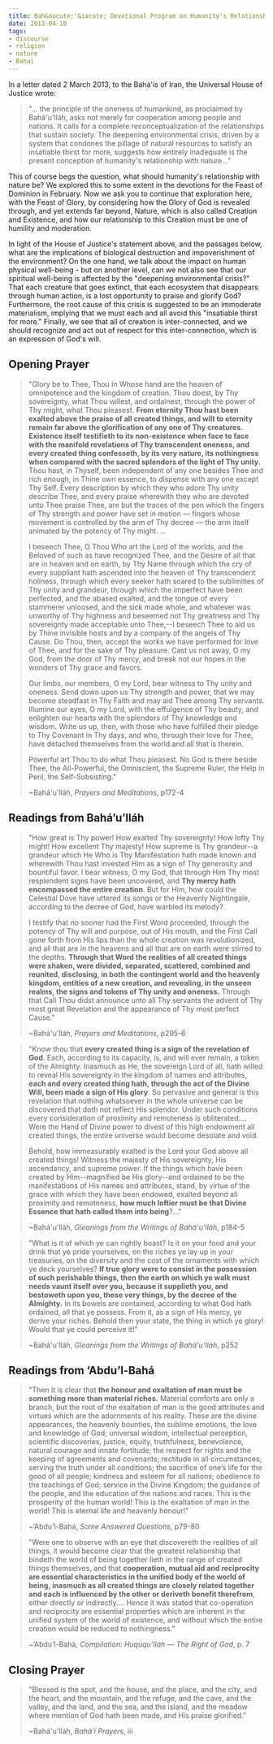 ```yaml
---
title: Bah&aacute;'&iacute;­ Devotional Program on Humanity's Relationship with Nature
date: 2013-04-10
tags:
- discourse
- religion
- nature
- Bahai
---
```


In a letter dated 2 March 2013, to the Bah&aacute;'&iacute;s of Iran, the
Universal House of Justice wrote:

> "&hellip; the principle of the oneness of humankind, as proclaimed by
> Bah&aacute;'u'll&aacute;h, asks not merely for cooperation among people and
> nations. It calls for a complete reconceptualization of the relationships that
> sustain society. The deepening environmental crisis, driven by a system that
> condones the pillage of natural resources to satisfy an insatiable thirst for
> more, suggests how entirely inadequate is the present conception of humanity's
> relationship with nature&hellip;"

This of course begs the question, what should humanity's relationship with
nature be? We explored this to some extent in the devotions for the Feast of
Dominion in February. Now we ask you to continue that exploration here, with the
Feast of Glory, by considering how the Glory of God is revealed through, and yet
extends far beyond, Nature, which is also called Creation and Existence, and how
our relationship to this Creation must be one of humility and moderation.

<!-- truncate -->

In light of the House of Justice's statement above, and the passages below, what
are the implications of biological destruction and impoverishment of the
environment? On the one hand, we talk about the impact on human physical
well-being - but on another level, can we not also see that our spiritual
well-being is affected by the "deepening environmental crisis?" That each
creature that goes extinct, that each ecosystem that disappears through human
action, is a lost opportunity to praise and glorify God? Furthermore, the root
cause of this crisis is suggested to be an immoderate materialism, implying that
we must each and all avoid this "insatiable thirst for more." Finally, we see
that all of creation is inter-connected, and we should recognize and act out of
respect for this inter-connection, which is an expression of God's will.

## Opening Prayer

> "Glory be to Thee, Thou in Whose hand are the heaven of omnipotence and the
> kingdom of creation. Thou doest, by Thy sovereignty, what Thou willest, and
> ordainest, through the power of Thy might, what Thou pleasest. **From eternity
> Thou hast been exalted above the praise of all created things, and wilt to
> eternity remain far above the glorification of any one of Thy creatures.
> Existence itself testifieth to its non-existence when face to face with the
> manifold revelations of Thy transcendent oneness, and every created thing
> confesseth, by its very nature, its nothingness when compared with the sacred
> splendors of the light of Thy unity.** Thou hast, in Thyself, been independent
> of any one besides Thee and rich enough, in Thine own essence, to dispense
> with any one except Thy Self. Every description by which they who adore Thy
> unity describe Thee, and every praise wherewith they who are devoted unto Thee
> praise Thee, are but the traces of the pen which the fingers of Thy strength
> and power have set in motion &mdash; fingers whose movement is controlled by
> the arm of Thy decree &mdash; the arm itself animated by the potency of Thy
> might.  &hellip;
>
> I beseech Thee, O Thou Who art the Lord of the worlds, and the Beloved of such
> as have recognized Thee, and the Desire of all that are in heaven and on
> earth, by Thy Name through which the cry of every suppliant hath ascended into
> the heaven of Thy transcendent holiness, through which every seeker hath
> soared to the sublimities of Thy unity and grandeur, through which the
> imperfect have been perfected, and the abased exalted, and the tongue of every
> stammerer unloosed, and the sick made whole, and whatever was unworthy of Thy
> highness and beseemed not Thy greatness and Thy sovereignty made acceptable
> unto Thee,--I beseech Thee to aid us by Thine invisible hosts and by a company
> of the angels of Thy Cause. Do Thou, then, accept the works we have performed
> for love of Thee, and for the sake of Thy pleasure. Cast us not away, O my
> God, from the door of Thy mercy, and break not our hopes in the wonders of Thy
> grace and favors.
>
> Our limbs, our members, O my Lord, bear witness to Thy unity and oneness. Send
> down upon us Thy strength and power, that we may become steadfast in Thy Faith
> and may aid Thee among Thy servants. Illumine our eyes, O my Lord, with the
> effulgence of Thy beauty, and enlighten our hearts with the splendors of Thy
> knowledge and wisdom. Write us up, then, with those who have fulfilled their
> pledge to Thy Covenant in Thy days, and who, through their love for Thee, have
> detached themselves from the world and all that is therein.
>
> Powerful art Thou to do what Thou pleasest. No God is there beside Thee, the
> All-Powerful, the Omniscient, the Supreme Ruler, the Help in Peril, the
> Self-Subsisting."
>
> ~Bah&aacute;'u'll&aacute;h, _Prayers and Meditations_, p172-4

## Readings from Bah&aacute;&rsquo;u&rsquo;ll&aacute;h

> "How great is Thy power! How exalted Thy sovereignty! How lofty Thy might! How
> excellent Thy majesty! How supreme is Thy grandeur--a grandeur which He Who is
> Thy Manifestation hath made known and wherewith Thou hast invested Him as a
> sign of Thy generosity and bountiful favor. I bear witness, O my God, that
> through Him Thy most resplendent signs have been uncovered, and **Thy mercy
> hath encompassed the entire creation**. But for Him, how could the Celestial
> Dove have uttered its songs or the Heavenly Nightingale, according to the
> decree of God, have warbled its melody?
>
> I testify that no sooner had the First Word proceeded, through the potency of
> Thy will and purpose, out of His mouth, and the First Call gone forth from His
> lips than the whole creation was revolutionized, and all that are in the
> heavens and all that are on earth were stirred to the depths. **Through that
> Word the realities of all created things were shaken, were divided, separated,
> scattered, combined and reunited, disclosing, in both the contingent world and
> the heavenly kingdom, entities of a new creation, and revealing, in the unseen
> realms, the signs and tokens of Thy unity and oneness.** Through that Call
> Thou didst announce unto all Thy servants the advent of Thy most great
> Revelation and the appearance of Thy most perfect Cause."
>
> ~Bah&aacute;'u'll&aacute;h, _Prayers and Meditations_, p295-6

> "Know thou that **every created thing is a sign of the revelation of God**.
> Each, according to its capacity, is, and will ever remain, a token of the
> Almighty. Inasmuch as He, the sovereign Lord of all, hath willed to reveal His
> sovereignty in the kingdom of names and attributes, **each and every created
> thing hath, through the act of the Divine Will, been made a sign of His
> glory**. So pervasive and general is this revelation that nothing whatsoever
> in the whole universe can be discovered that doth not reflect His splendor.
> Under such conditions every consideration of proximity and remoteness is
> obliterated.... Were the Hand of Divine power to divest of this high endowment
> all created things, the entire universe would become desolate and void.
>
> Behold, how immeasurably exalted is the Lord your God above all created
> things! Witness the majesty of His sovereignty, His ascendancy, and supreme
> power. If the things which have been created by Him--magnified be His
> glory--and ordained to be the manifestations of His names and attributes,
> stand, by virtue of the grace with which they have been endowed, exalted
> beyond all proximity and remoteness, **how much loftier must be that Divine
> Essence that hath called them into being**?&hellip;"
>
> ~Bah&aacute;'u'll&aacute;h, _Gleanings from the Writings of
> Bah&aacute;'u'll&aacute;h_, p184-5

> "What is it of which ye can rightly boast? Is it on your food and your drink
> that ye pride yourselves, on the riches ye lay up in your treasuries, on the
> diversity and the cost of the ornaments with which ye deck yourselves?  **If
> true glory were to consist in the possession of such perishable things, then
> the earth on which ye walk must needs vaunt itself over you, because it
> supplieth you, and bestoweth upon you, these very things, by the decree of the
> Almighty.** In its bowels are contained, according to what God hath ordained,
> all that ye possess. From it, as a sign of His mercy, ye derive your riches.
> Behold then your state, the thing in which ye glory! Would that ye could
> perceive it!"
>
> ~Bah&aacute;'u'll&aacute;h, _Gleanings from the Writings of
> Bah&aacute;'u'll&aacute;h_, p252

## Readings from &lsquo;Abdu&rsquo;l-Bah&aacute;

> "Then it is clear that **the honour and exaltation of man must be something
> more than material riches.** Material comforts are only a branch, but the root
> of the exaltation of man is the good attributes and virtues which are the
> adornments of his reality. These are the divine appearances, the heavenly
> bounties, the sublime emotions, the love and knowledge of God; universal
> wisdom, intellectual perception, scientific discoveries, justice, equity,
> truthfulness, benevolence, natural courage and innate fortitude; the respect
> for rights and the keeping of agreements and covenants; rectitude in all
> circumstances; serving the truth under all conditions; the sacrifice of
> one&rsquo;s life for the good of all people; kindness and esteem for all
> nations; obedience to the teachings of God; service in the Divine Kingdom; the
> guidance of the people, and the education of the nations and races. This is
> the prosperity of the human world!  This is the exaltation of man in the
> world! This is eternal life and heavenly honour!"
>
> ~&lsquo;Abdu'l-Bah&aacute;, _Some Answered Questions_, p79-80

> "Were one to observe with an eye that discovereth the realities of all things,
> it would become clear that the greatest relationship that bindeth the world of
> being together lieth in the range of created things themselves, and that
> **cooperation, mutual aid and reciprocity are essential characteristics in the
> unified body of the world of being, inasmuch as all created things are closely
> related together and each is influenced by the other or deriveth benefit
> therefrom**, either directly or indirectly&hellip;. Hence it was stated that
> co-operation and reciprocity are essential properties which are inherent in
> the unified system of the world of existence, and without which the entire
> creation would be reduced to nothingness."
>
> ~&lsquo;Abdu&rsquo;l-Bah&aacute;, _Compilation:
> Huq&uacute;qu&rsquo;ll&aacute;h &mdash; The Right of God_, p. 7

## Closing Prayer

> "Blessed is the spot, and the house, and the place, and the city, and the
> heart, and the mountain, and the refuge, and the cave, and the valley, and the
> land, and the sea, and the island, and the meadow where mention of God hath
> been made, and His praise glorified."
>
> ~Bah&aacute;'u'll&aacute;h, _Bah&aacute;&rsquo;&iacute; Prayers_, iii

